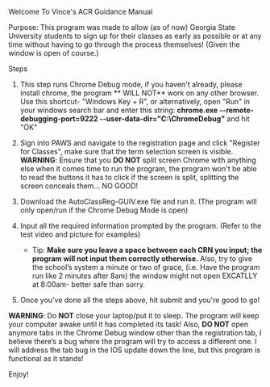 Welcome To Vince's ACR Guidance Manual

Purpose: This program was made to allow (as of now) Georgia State University students to sign up for their classes as early as possible or at any time without having to go through the process themselves! (Given the window is open of course.)

Steps

1. This step runs Chrome Debug mode, if you haven't already, please install chrome, the program ** WILL NOT** work on any other browser. Use this shortcut- "Windows Key + R", or alternatively, open "Run" in your windows search bar and enter this string: **chrome.exe --remote-debugging-port=9222 --user-data-dir="C:\ChromeDebug"** and hit "OK"

2. Sign into PAWS and navigate to the registration page and click "Register for Classes", make sure that the term selection screen is visible. **WARNING**: Ensure that you **DO NOT** split screen Chrome with anything else when it comes time to run the program, the program won't be able to read the buttons it has to click if the screen is split, splitting the screen conceals them... NO GOOD!
 
3. Download the AutoClassReg-GUIV.exe file and run it. (The program will only open/run if the Chrome Debug Mode is open)

4. Input all the required information prompted by the program. (Refer to the test video and picture for examples)
   - Tip: **Make sure you leave a space between each CRN you input; the program will not input them correctly otherwise.** Also, try to give the school’s system a minute or two of grace, (i.e. Have the program run like 2 minutes after 8am) the window might not open EXCATLLY at 8:00am- better safe than sorry.

5. Once you've done all the steps above, hit submit and you're good to go!

**WARNING**: Do **NOT** close your laptop/put it to sleep. The program will keep your computer awake until it has completed its task! Also, **DO NOT** open anymore tabs in the Chrome Debug window other than the registration tab, I believe there’s a bug where the program will try to access a different one. I will address the tab bug in the IOS update down the line, but this program is functional as it stands!

Enjoy!
